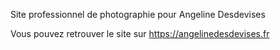 Site professionnel de photographie pour Angeline Desdevises

Vous pouvez retrouver le site sur https://angelinedesdevises.fr
